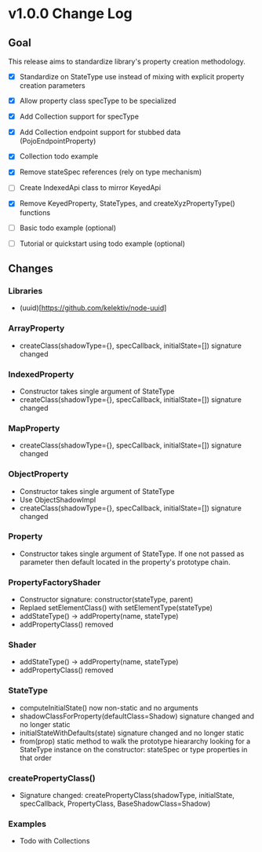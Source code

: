 # v1.0.0 Change Log

## Goal

This release aims to standardize library's property creation methodology.

* [x] Standardize on StateType use instead of mixing with explicit property creation parameters
* [x] Allow property class specType to be specialized
* [x] Add Collection support for specType
* [x] Add Collection endpoint support for stubbed data (PojoEndpointProperty)
* [x] Collection todo example
* [x] Remove stateSpec references (rely on type mechanism)
* [ ] Create IndexedApi class to mirror KeyedApi
* [x] Remove KeyedProperty, StateTypes, and createXyzPropertyType() functions
* [ ] Basic todo example (optional)
* [ ] Tutorial or quickstart using todo example (optional)


## Changes


### Libraries

* (uuid)[https://github.com/kelektiv/node-uuid]


### ArrayProperty

* createClass(shadowType={}, specCallback, initialState=[]) signature changed


### IndexedProperty

* Constructor takes single argument of StateType
* createClass(shadowType={}, specCallback, initialState=[]) signature changed


### MapProperty

* createClass(shadowType={}, specCallback, initialState=[]) signature changed


### ObjectProperty

* Constructor takes single argument of StateType
* Use ObjectShadowImpl
* createClass(shadowType={}, specCallback, initialState=[]) signature changed


### Property

* Constructor takes single argument of StateType. If one not passed as parameter then default located in the property's prototype chain.


### PropertyFactoryShader

* Constructor signature: constructor(stateType, parent)
* Replaed setElementClass() with setElementType(stateType)
* addStateType() -> addProperty(name, stateType)
* addPropertyClass() removed


### Shader

* addStateType() -> addProperty(name, stateType)
* addPropertyClass() removed


### StateType

* computeInitialState() now non-static and no arguments
* shadowClassForProperty(defaultClass=Shadow) signature changed and no longer static
* initialStateWithDefaults(state) signature changed and no longer static
* from(prop) static method to walk the prototype hieararchy looking for a StateType instance on the constructor: stateSpec or type properties in that order


### createPropertyClass()

* Signature changed: createPropertyClass(shadowType, initialState, specCallback, PropertyClass, BaseShadowClass=Shadow)


### Examples

* Todo with Collections


